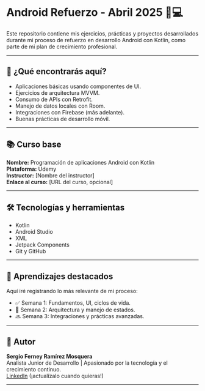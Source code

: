 # Android Refuerzo - Abril 2025 📱💻

Este repositorio contiene mis ejercicios, prácticas y proyectos desarrollados durante mi proceso de refuerzo en desarrollo Android con Kotlin, como parte de mi plan de crecimiento profesional.

---

## 🚀 ¿Qué encontrarás aquí?

- Aplicaciones básicas usando componentes de UI.
- Ejercicios de arquitectura MVVM.
- Consumo de APIs con Retrofit.
- Manejo de datos locales con Room.
- Integraciones con Firebase (más adelante).
- Buenas prácticas de desarrollo móvil.

---

## 📚 Curso base

**Nombre:** Programación de aplicaciones Android con Kotlin  
**Plataforma:** Udemy  
**Instructor:** [Nombre del instructor]  
**Enlace al curso:** [URL del curso, opcional]

---

## 🛠️ Tecnologías y herramientas

- Kotlin
- Android Studio
- XML
- Jetpack Components
- Git y GitHub

---

## 🧠 Aprendizajes destacados

Aquí iré registrando lo más relevante de mi proceso:

- ✅ Semana 1: Fundamentos, UI, ciclos de vida.
- 🔄 Semana 2: Arquitectura y manejo de estados.
- 🔜 Semana 3: Integraciones y prácticas avanzadas.

---

## 🙌 Autor

**Sergio Ferney Ramírez Mosquera**  
Analista Junior de Desarrollo | Apasionado por la tecnología y el crecimiento continuo.  
[LinkedIn](https://www.linkedin.com/in/sergio-ramirezmosquera/) (¡actualízalo cuando quieras!)

---
